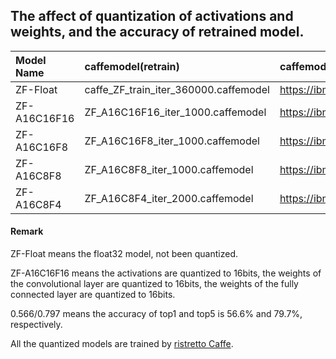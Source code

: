 ## The affect of quantization of activations and weights, and the accuracy of retrained model.

| Model Name   | caffemodel(retrain)                   | caffemodel_url                                         | Quantized   | Retrained   |
| :----------- | :------------------------------------ | :----------------------------------------------------  | :---------: | :---------: |
| ZF-Float     | caffe_ZF_train_iter_360000.caffemodel | https://ibm.box.com/s/1c8pr7yv5ns9h5b69u7f3dgkeivo9pc7 | 0.580/0.808 |     --      |
| ZF-A16C16F16 | ZF_A16C16F16_iter_1000.caffemodel     | https://ibm.box.com/s/cr656hw2dx1445lef27vrr61zm6k5n71 | 0.566/0.797 | 0.578/0.808 |
| ZF-A16C16F8  | ZF_A16C16F8_iter_1000.caffemodel      | https://ibm.box.com/s/mh3gtxa5fvf76wvftc95a13tdbmhiif2 | 0.566/0.797 | 0.575/0.808 |
| ZF-A16C8F8   | ZF_A16C8F8_iter_1000.caffemodel       | https://ibm.box.com/s/i3nlh39m1nnndvg20ajl1cjn0reigpuy | 0.563/0.796 | 0.576/0.805 |
| ZF-A16C8F4   | ZF_A16C8F4_iter_2000.caffemodel       | https://ibm.box.com/s/51fm2zhb1zl049e507g8137gi79kai8n | 0.548/0.787 | 0.563/0.799 |

#### Remark

ZF-Float means the float32 model, not been quantized.

ZF-A16C16F16 means the activations are quantized to 16bits, the weights of the convolutional layer are quantized to 16bits, the weights of the fully connected layer are quantized to 16bits.

0.566/0.797 means the accuracy of top1 and top5 is 56.6% and 79.7%, respectively.

All the quantized models are trained by [ristretto Caffe](https://github.com/pmgysel/caffe).
